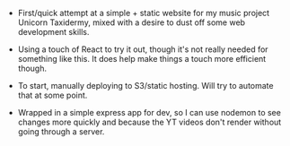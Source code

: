 * First/quick attempt at a simple + static website for my music project Unicorn Taxidermy, mixed with a desire to dust off some web development skills. 

* Using a touch of React to try it out, though it's not really needed for something like this. It does help make things a touch more efficient though.

* To start, manually deploying to S3/static hosting. Will try to automate that at some point. 

* Wrapped in a simple express app for dev, so I can use nodemon to see changes more quickly and because the YT videos don't render without going through a server. 


